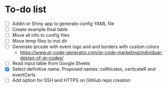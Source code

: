 # To-do list

- [ ] Addin or Shiny app to generate config YAML file
- [ ] Create example final table
- [ ] Move all info to config files
- [ ] Move temp files to inst dir
- [ ] Generate qrcode with event logo and and borders with custom colors
  - https://www.qr-code-generator.com/qr-code-marketing/individual-design-of-qr-codes/
- [ ] Read input table from Google Sheets
- [X] Select definitive name. Proposed names: ceRticates, certicateR and eventCerts
- [ ] Add option for SSH and HTTPS on GitHub repo creation
